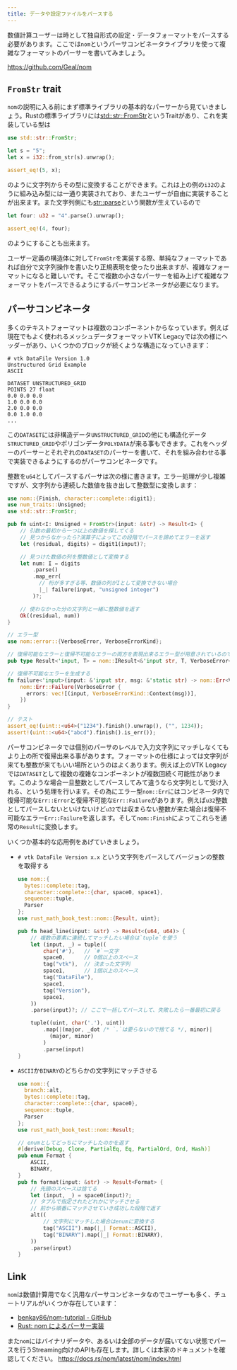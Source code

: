 ```yaml
---
title: データや設定ファイルをパースする
---
```

数値計算ユーザーは時として独自形式の設定・データフォーマットをパースする必要があります。ここでは`nom`というパーサコンビネータライブラリを使って複雑なフォーマットのパーサーを書いてみましょう。

https://github.com/Geal/nom

`FromStr` trait
----------------
`nom`の説明に入る前にまず標準ライブラリの基本的なパーサーから見ていきましょう。Rustの標準ライブラリには[std::str::FromStr](https://doc.rust-lang.org/stable/std/str/trait.FromStr.html)というTraitがあり、これを実装している型は

```rust
use std::str::FromStr;

let s = "5";
let x = i32::from_str(s).unwrap();

assert_eq!(5, x);
```

のように文字列からその型に変換することができます。これは上の例の`i32`のように組み込み型には一通り実装されており、またユーザーが自由に実装することが出来ます。また文字列側にも[str::parse](https://doc.rust-lang.org/stable/std/primitive.str.html#method.parse)という関数が生えているので

```rust
let four: u32 = "4".parse().unwrap();

assert_eq!(4, four);
```

のようにすることも出来ます。

ユーザー定義の構造体に対して`FromStr`を実装する際、単純なフォーマットであれば自分で文字列操作を書いたり正規表現を使ったり出来ますが、複雑なフォーマットになると難しいです。そこで複数の小さなパーサーを組み上げて複雑なフォーマットをパースできるようにするパーサコンビネータが必要になります。

パーサコンビネータ
-------------------
多くのテキストフォーマットは複数のコンポーネントからなっています。例えば現在でもよく使われるメッシュデータフォーマットVTK Legacyでは次の様にヘッダーがあり、いくつかのブロックが続くような構造になっていきます：

```text
# vtk DataFile Version 1.0
Unstructured Grid Example
ASCII

DATASET UNSTRUCTURED_GRID
POINTS 27 float
0.0 0.0 0.0
1.0 0.0 0.0
2.0 0.0 0.0
0.0 1.0 0.0
...
```

この`DATASET`には非構造データ`UNSTRUCTURED_GRID`の他にも構造化データ`STRUCTURED_GRID`やポリゴンデータ`POLYDATA`が来る事もできます。これをヘッダーのパーサーとそれぞれの`DATASET`のパーサーを書いて、それを組み合わせる事で実装できるようにするのがパーサコンビネータです。

整数を`u64`としてパースするパーサは次の様に書きます。エラー処理が少し複雑ですが、文字列から連続した数値を抜き出して整数型に変換します：

```rust
use nom::{Finish, character::complete::digit1};
use num_traits::Unsigned;
use std::str::FromStr;

pub fn uint<I: Unsigned + FromStr>(input: &str) -> Result<I> {
    // 引数の最初から一つ以上の数値を探してくる
    // 見つからなかったら?演算子によってこの段階でパースを諦めてエラーを返す
    let (residual, digits) = digit1(input)?;

    // 見つけた数値の列を整数値として変換する
    let num: I = digits
        .parse()
        .map_err(
          // 桁が多すぎる等、数値の列がIとして変換できない場合
          |_| failure(input, "unsigned integer")
        )?;

    // 使わなかった分の文字列と一緒に整数値を返す
    Ok((residual, num))
}

// エラー型
use nom::error::{VerboseError, VerboseErrorKind};

// 復帰可能なエラーと復帰不可能なエラーの両方を表現出来るエラー型が用意されているのでそれを使う
pub type Result<'input, T> = nom::IResult<&'input str, T, VerboseError<&'input str>>;

// 復帰不可能なエラーを生成する
fn failure<'input>(input: &'input str, msg: &'static str) -> nom::Err<VerboseError<&'input str>> {
    nom::Err::Failure(VerboseError {
      errors: vec![(input, VerboseErrorKind::Context(msg))],
    })
}

// テスト
assert_eq!(uint::<u64>("1234").finish().unwrap(), ("", 1234));
assert!(uint::<u64>("abcd").finish().is_err());
```

パーサコンビネータでは個別のパーサのレベルで入力文字列にマッチしなくてもより上の所で復帰出来る事があります。フォーマットの仕様によっては文字列が来ても整数が来てもいい場所というのはよくあります。例えば上のVTK Legacyでは`DATASET`として複数の複雑なコンポーネントが複数回続く可能性があります。このような場合一旦整数としてパースしてみて違うなら文字列として受け入れる、という処理を行います。その為にエラー型`nom::Err`にはコンビネータ内で復帰可能な`Err::Error`と復帰不可能な`Err::Failure`があります。例えば`u32`整数としてパースしないといけないけど`u32`では収まらない整数が来た場合は復帰不可能なエラー`Err::Failure`を返します。そして`nom::Finish`によってこれらを通常の`Result`に変換します。

いくつか基本的な応用例をあげていきましょう。

- `# vtk DataFile Version x.x` という文字列をパースしてバージョンの整数を取得する
  ```rust
  use nom::{
    bytes::complete::tag,
    character::complete::{char, space0, space1},
    sequence::tuple,
    Parser
  };
  use rust_math_book_test::nom::{Result, uint};

  pub fn head_line(input: &str) -> Result<(u64, u64)> {
      // 複数の要素に連続してマッチしたい場合は`tuple`を使う
      let (input, _) = tuple((
          char('#'),   // `#`一文字
          space0,      // 0個以上のスペース
          tag("vtk"),  // 決まった文字列
          space1,      // 1個以上のスペース
          tag("DataFile"),
          space1,
          tag("Version"),
          space1,
      ))
      .parse(input)?; // ここで一括してパースして、失敗したら一番最初に戻る

      tuple((uint, char('.'), uint))
          .map(|(major, _dot /* `.`は要らないので捨てる */, minor)|
            (major, minor)
          )
          .parse(input)
  }
  ```

- `ASCII`か`BINARY`のどちらかの文字列にマッチさせる
  ```rust
  use nom::{
    branch::alt,
    bytes::complete::tag,
    character::complete::{char, space0},
    sequence::tuple,
    Parser
  };
  use rust_math_book_test::nom::Result;

  // enumとしてどっちにマッチしたのかを返す
  #[derive(Debug, Clone, PartialEq, Eq, PartialOrd, Ord, Hash)]
  pub enum Format {
      ASCII,
      BINARY,
  }
  pub fn format(input: &str) -> Result<Format> {
      // 先頭のスペースは捨てる
      let (input, _) = space0(input)?;
      // タプルで指定されたどれかにマッチさせる
      // 前から順番にマッチさせていき成功した段階で返す
      alt((
          // 文字列にマッチした場合はenumに変換する
          tag("ASCII").map(|_| Format::ASCII),
          tag("BINARY").map(|_| Format::BINARY),
      ))
      .parse(input)
  }
  ```

Link
-----

`nom`は数値計算用でなく汎用なパーサコンビネータなのでユーザーも多く、チュートリアルがいくつか存在しています：

- [benkay86/nom-tutorial - GitHub](https://github.com/benkay86/nom-tutorial/)
- [Rust: nom によるパーサー実装](https://hazm.at/mox/lang/rust/nom/index.html)

また`nom`にはバイナリデータや、あるいは全部のデータが届いてない状態でパースを行うStreaming向けのAPIも存在します。詳しくは本家のドキュメントを確認してください。
https://docs.rs/nom/latest/nom/index.html
